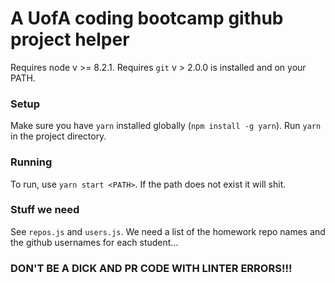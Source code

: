 # A UofA coding bootcamp github project helper

Requires node v >= 8.2.1.
Requires `git` v > 2.0.0 is installed and on your PATH.

### Setup

Make sure you have `yarn` installed globally (`npm install -g yarn`).
Run `yarn` in the project directory.

### Running

To run, use `yarn start <PATH>`.
If the path does not exist it will shit.

### Stuff we need

See `repos.js` and `users.js`. We need a list of the homework repo names and the github usernames
for each student...

### DON'T BE A DICK AND PR CODE WITH LINTER ERRORS!!!